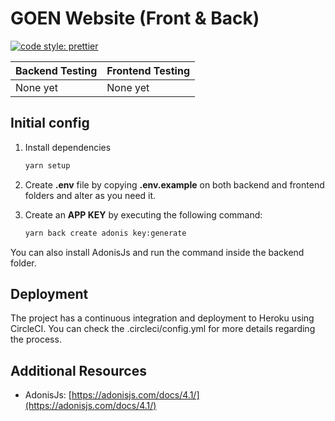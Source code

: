 # GOEN Website (Front & Back)

[![code style: prettier](https://img.shields.io/badge/code_style-prettier-ff69b4.svg?style=flat-square)](https://github.com/prettier/prettier)

| **Backend Testing** | **Frontend Testing** |
| ------------------- | -------------------- |
| None yet            | None yet             |

## Initial config

1. Install dependencies

   ```bash
   yarn setup
   ```

2. Create **.env** file by copying **.env.example** on both backend and frontend folders and alter as you need it.

3. Create an **APP KEY** by executing the following command:

   ```bash
   yarn back create adonis key:generate
   ```

  You can also install AdonisJs and run the command inside the backend folder.

## Deployment

The project has a continuous integration and deployment to Heroku using CircleCI.
You can check the .circleci/config.yml for more details regarding the process.

## Additional Resources

- AdonisJs: [https://adonisjs.com/docs/4.1/](https://adonisjs.com/docs/4.1/)
